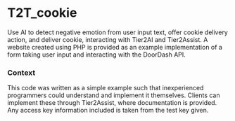 # T2T_cookie
Use AI to detect negative emotion from user input text, offer cookie delivery action, and deliver cookie, interacting with Tier2AI and Tier2Assist.
A website created using PHP is provided as an example implementation of a form taking user input and interacting with the DoorDash API.

### Context

This code was written as a simple example such that inexperienced programmers could understand and implement it themselves.
Clients can implement these through Tier2Assist, where documentation is provided.
Any access key information included is taken from the test key given.


